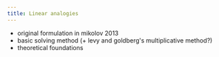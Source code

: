```yaml
---
title: Linear analogies
---
```


* original formulation in mikolov 2013
* basic solving method (+ levy and goldberg's multiplicative method?)
* theoretical foundations